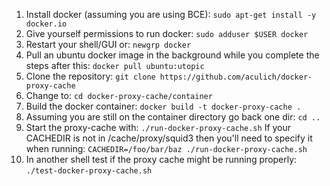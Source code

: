 1. Install docker (assuming you are using BCE): `sudo apt-get install -y docker.io`
2. Give yourself permissions to run docker: `sudo adduser $USER docker`
3. Restart your shell/GUI or: `newgrp docker`
4. Pull an ubuntu docker image in the background while you complete
   the steps after this: `docker pull ubuntu:utopic`
4. Clone the repository: `git clone https://github.com/aculich/docker-proxy-cache`
5. Change to: `cd docker-proxy-cache/container`
6. Build the docker container: `docker build -t docker-proxy-cache .`
7. Assuming you are still on the container directory go back one dir: `cd ..`
8. Start the proxy-cache with: `./run-docker-proxy-cache.sh`
   If your CACHEDIR is not in /cache/proxy/squid3 then you'll need to
   specify it when running: `CACHEDIR=/foo/bar/baz ./run-docker-proxy-cache.sh`
9. In another shell test if the proxy cache might be running properly: `./test-docker-proxy-cache.sh`
